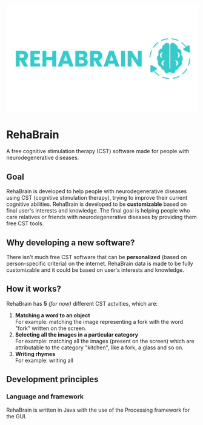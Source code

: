 ![alt text](https://github.com/Fix-22/RehaBrain/blob/main/logo.png?raw=true)

# RehaBrain
A free cognitive stimulation therapy (CST) software made for people with neurodegenerative diseases.

## Goal
RehaBrain is developed to help people with neurodegenerative diseases using CST (cognitive stimulation therapy), trying to improve their current cognitive abilities.
RehaBrain is developed to be **customizable** based on final user's interests and knowledge.
The final goal is helping people who care relatives or friends with neurodegenerative diseases by providing them free CST tools.

## Why developing a new software?
There isn't much free CST software that can be **personalized** (based on person-specific criteria) on the internet. RehaBrain data is made to be fully customizable and it could be based on user's interests and knowledge.

## How it works?
RehaBrain has **5** _(for now)_ different CST actvities, which are:
1. **Matching a word to an object**<br>
   For example: matching the image representing a fork with the word "fork" written on the screen.
2. **Selecting all the images in a particular category**<br>
   For example: matching all the images (present on the screen) which are attributable to the category "kitchen", like a fork, a glass and so on.
3. **Writing rhymes**<br>
   For example: writing all 

## Development principles
### Language and framework
RehaBrain is written in Java with the use of the Processing framework for the GUI.
